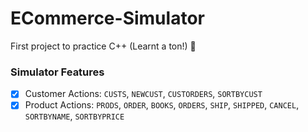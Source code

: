 # ECommerce-Simulator

First project to practice C++ (Learnt a ton!) 👾

### Simulator Features
- [x] Customer Actions: `CUSTS`, `NEWCUST`, `CUSTORDERS`, `SORTBYCUST`
- [x] Product Actions: `PRODS`, `ORDER`, `BOOKS`, `ORDERS`, `SHIP`, `SHIPPED`, `CANCEL`, `SORTBYNAME`, `SORTBYPRICE`
